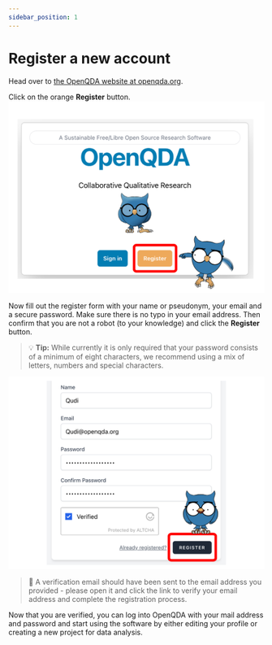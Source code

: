 ```yaml
---
sidebar_position: 1
---
```


# Register a new account

Head over to [the OpenQDA website at openqda.org](https://openqda.org).

Click on the orange **Register** button.
![Register to OpenQDA](../../static/img/register_96dpi.png "Register Button")

Now fill out the register form with your name or pseudonym, your email and a secure password. Make sure there is no typo in your email address. Then confirm that you are not a robot (to your knowledge) and click the **Register** button.

> :bulb: **Tip:** While currently it is only required that your password consists of a minimum of eight characters, we recommend using a mix of letters, numbers and special characters.

![Register to OpenQDA](../../static/img/register_filled_96dpi.png "Register your account")

> :postbox: A verification email should have been sent to the email address you provided - please open it and click the link to verify your email address and complete the registration process.

Now that you are verified, you can log into OpenQDA with your mail address and password and start using the software by either editing your profile or creating a new project for data analysis.
